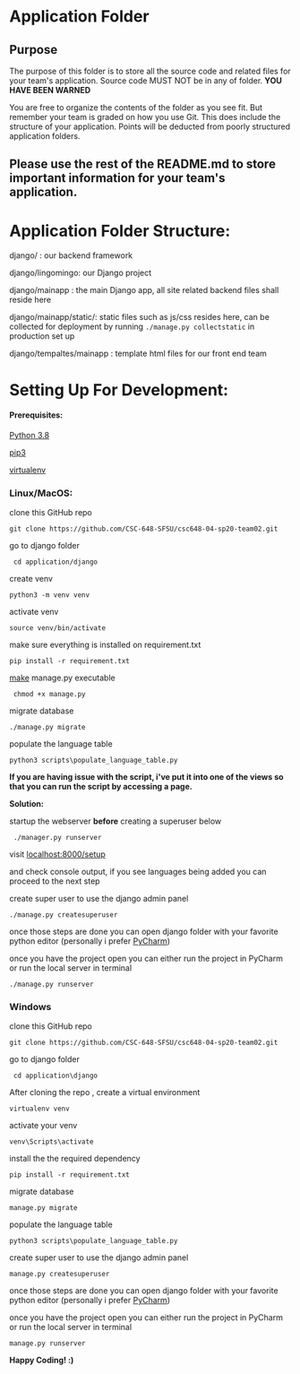 # Application Folder

## Purpose

The purpose of this folder is to store all the source code and related files for your team's application. Source code MUST NOT be in any of folder. <strong>YOU HAVE BEEN WARNED</strong>

You are free to organize the contents of the folder as you see fit. But remember your team is graded on how you use Git. This does include the structure of your application. Points will be deducted from poorly structured application folders.

## Please use the rest of the README.md to store important information for your team's application.



# Application Folder Structure:

django/ : our backend framework

django/lingomingo: our Django project

django/mainapp : the main Django app, all site related backend files shall reside here

django/mainapp/static/: static files such as js/css resides here, can be collected for deployment by running ```./manage.py collectstatic``` in production set up

django/tempaltes/mainapp : template html files for our front end team





# Setting Up For Development:

#### Prerequisites:

[Python 3.8](https://www.python.org/downloads/)

[pip3](https://pip.pypa.io/en/stable/installing/)

[virtualenv](https://virtualenv.pypa.io/en/latest/)

### Linux/MacOS:

clone this GitHub repo

``` git clone https://github.com/CSC-648-SFSU/csc648-04-sp20-team02.git ```

go to django folder

``` cd application/django```

create venv

```python3 -m venv venv```

activate venv

```source venv/bin/activate```

make sure everything is installed on requirement.txt

```pip install -r requirement.txt```

[make]() manage.py executable

``` chmod +x manage.py```

migrate database

```./manage.py migrate```

populate the language table

```python3 scripts\populate_language_table.py```

**If you are having issue with the script, i've put it into one of the views so that you can run the script by accessing a page.**

**Solution:**

startup the webserver **before** creating a superuser below

``` ./manager.py runserver```

visit [localhost:8000/setup](localhost:8000/setup)

and check console output, if you see languages being added you can proceed to the next step



create super user to use the django admin panel

```./manage.py createsuperuser```



once those steps are done you can open django folder with your favorite python editor (personally i prefer [PyCharm](https://www.jetbrains.com/pycharm/))

once you have the project open you can either run the project in PyCharm or run the local server in terminal

```./manage.py runserver```



### Windows 

clone this GitHub repo

``` git clone https://github.com/CSC-648-SFSU/csc648-04-sp20-team02.git ```

go to django folder

``` cd application\django```

After cloning the repo , create a virtual environment

```virtualenv venv```

activate your venv

```venv\Scripts\activate```

install the the required dependency

```pip install -r requirement.txt```

migrate database

```manage.py migrate```

populate the language table

```python3 scripts\populate_language_table.py```

create super user to use the django admin panel

```manage.py createsuperuser```



once those steps are done you can open django folder with your favorite python editor (personally i prefer [PyCharm](https://www.jetbrains.com/pycharm/))

once you have the project open you can either run the project in PyCharm or run the local server in terminal

```manage.py runserver```





**Happy Coding! :)**